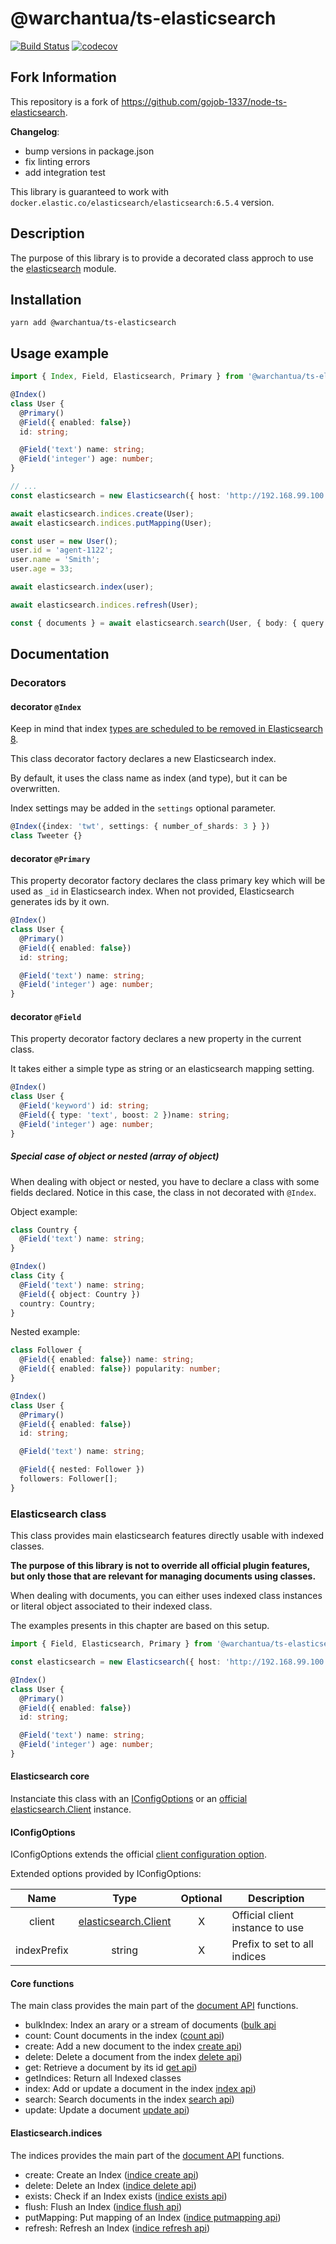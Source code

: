 # @warchantua/ts-elasticsearch

[![Build Status](https://travis-ci.org/Warchant/node-ts-elasticsearch.svg?branch=master)](https://travis-ci.org/Warchant/node-ts-elasticsearch)
[![codecov](https://codecov.io/gh/Warchant/node-ts-elasticsearch/branch/master/graph/badge.svg)](https://codecov.io/gh/Warchant/node-ts-elasticsearch)

## Fork Information

This repository is a fork of https://github.com/gojob-1337/node-ts-elasticsearch. 

**Changelog**:
- bump versions in package.json
- fix linting errors
- add integration test

This library is guaranteed to work with `docker.elastic.co/elasticsearch/elasticsearch:6.5.4` version.



## Description

The purpose of this library is to provide a decorated class approch to use the [elasticsearch](https://www.npmjs.com/package/elasticsearch) module.

## Installation

```
yarn add @warchantua/ts-elasticsearch
```

## Usage example

```typescript
import { Index, Field, Elasticsearch, Primary } from '@warchantua/ts-elasticsearch';

@Index()
class User {
  @Primary()
  @Field({ enabled: false})
  id: string;

  @Field('text') name: string;
  @Field('integer') age: number;
}

// ...
const elasticsearch = new Elasticsearch({ host: 'http://192.168.99.100:9200' });

await elasticsearch.indices.create(User);
await elasticsearch.indices.putMapping(User);

const user = new User();
user.id = 'agent-1122';
user.name = 'Smith';
user.age = 33;

await elasticsearch.index(user);

await elasticsearch.indices.refresh(User);

const { documents } = await elasticsearch.search(User, { body: { query: { match_all: {} } } });


```

## Documentation

### Decorators

#### decorator `@Index`

Keep in mind that index [types are scheduled to be removed in Elasticsearch 8](https://www.elastic.co/guide/en/elasticsearch/reference/master/indices-put-mapping.html#_skipping_types_2).

This class decorator factory declares a new Elasticsearch index.

By default, it uses the class name as index (and type), but it can be overwritten.

Index settings may be added in the `settings` optional parameter.

```typescript
@Index({index: 'twt', settings: { number_of_shards: 3 } })
class Tweeter {}
```


#### decorator `@Primary`

This property decorator factory declares the class primary key which will be used as `_id` in Elasticsearch index.
When not provided, Elasticsearch generates ids by it own.

```typescript
@Index()
class User {
  @Primary()
  @Field({ enabled: false})
  id: string;

  @Field('text') name: string;
  @Field('integer') age: number;
}
```


#### decorator `@Field`

This property decorator factory declares a new property in the current class.

It takes either a simple type as string or an elasticsearch mapping setting.

```typescript
@Index()
class User {
  @Field('keyword') id: string;
  @Field({ type: 'text', boost: 2 })name: string;
  @Field('integer') age: number;
}
```

##### Special case of object or nested (array of object)

When dealing with object or nested, you have to declare a class with some fields declared.
Notice in this case, the class in not decorated with `@Index`.

Object example:

```typescript
class Country {
  @Field('text') name: string;
}

@Index()
class City {
  @Field('text') name: string;
  @Field({ object: Country })
  country: Country;
}
```

Nested example:

```typescript
class Follower {
  @Field({ enabled: false}) name: string;
  @Field({ enabled: false}) popularity: number;
}

@Index()
class User {
  @Primary()
  @Field({ enabled: false})
  id: string;

  @Field('text') name: string;

  @Field({ nested: Follower })
  followers: Follower[];
}
```

### Elasticsearch class

This class provides main elasticsearch features directly usable with indexed classes.

__The purpose of this library is not to override all official plugin features, but only those that are relevant for managing documents using classes.__

When dealing with documents, you can either uses indexed class instances or literal object associated to their indexed class.

The examples presents in this chapter are based on this setup.

```typescript
import { Field, Elasticsearch, Primary } from '@warchantua/ts-elasticsearch';

const elasticsearch = new Elasticsearch({ host: 'http://192.168.99.100:9200' });

@Index()
class User {
  @Primary()
  @Field({ enabled: false})
  id: string;

  @Field('text') name: string;
  @Field('integer') age: number;
}
```

#### Elasticsearch core

Instanciate this class with an [IConfigOptions](#iconfigoptions) or an [official elasticsearch.Client](https://github.com/elastic/elasticsearch-js/blob/14.x/docs/configuration.asciidoc) instance.

#### IConfigOptions

IConfigOptions extends the official [client configuration option](https://www.elastic.co/guide/en/elasticsearch/client/javascript-api/current/configuration.html).

Extended options provided by IConfigOptions:

|     Name    |                                                    Type                                                   | Optional | Description                     |
|:-----------:|:---------------------------------------------------------------------------------------------------------:|:--------:|---------------------------------|
| client      | [elasticsearch.Client](https://github.com/elastic/elasticsearch-js/blob/15.x/docs/configuration.asciidoc) |     X    | Official client instance to use |
| indexPrefix |                                                   string                                                  |     X    | Prefix to set to all indices    |

#### Core functions

The main class provides the main part of the [document API](https://www.elastic.co/guide/en/elasticsearch/reference/6.2/docs.html) functions.

- bulkIndex: Index an arary or a stream of documents ([bulk api](https://www.elastic.co/guide/en/elasticsearch/client/javascript-api/current/api-reference.html#api-bulk)
- count: Count documents in the index ([count api](https://www.elastic.co/guide/en/elasticsearch/client/javascript-api/current/api-reference.html#api-count))
- create: Add a new document to the index [create api](https://www.elastic.co/guide/en/elasticsearch/client/javascript-api/current/api-reference.html#api-create))
- delete: Delete a document from the index [delete api](https://www.elastic.co/guide/en/elasticsearch/client/javascript-api/current/api-reference.html#api-delete))
- get: Retrieve a document by its id [get api](https://www.elastic.co/guide/en/elasticsearch/client/javascript-api/current/api-reference.html#api-get))
- getIndices: Return all Indexed classes
- index: Add or update a document in the index [index api](https://www.elastic.co/guide/en/elasticsearch/client/javascript-api/current/api-reference.html#api-index))
- search: Search documents in the index [search api](https://www.elastic.co/guide/en/elasticsearch/client/javascript-api/current/api-reference.html#api-search))
- update: Update a document [update api](https://www.elastic.co/guide/en/elasticsearch/client/javascript-api/current/api-reference.html#api-update))

#### Elasticsearch.indices

The indices provides the main part of the [document API](https://www.elastic.co/guide/en/elasticsearch/reference/6.2/indices.html) functions.

- create: Create an Index ([indice create api](https://www.elastic.co/guide/en/elasticsearch/client/javascript-api/current/api-reference.html#api-indices-create))
- delete: Delete an Index ([indice delete api](https://www.elastic.co/guide/en/elasticsearch/client/javascript-api/current/api-reference.html#api-indices-delete))
- exists: Check if an Index exists ([indice exists api](https://www.elastic.co/guide/en/elasticsearch/client/javascript-api/current/api-reference.html#api-indices-exists))
- flush: Flush an Index ([indice flush api](https://www.elastic.co/guide/en/elasticsearch/client/javascript-api/current/api-reference.html#api-indices-flush))
- putMapping: Put mapping of an Index ([indice putmapping api](https://www.elastic.co/guide/en/elasticsearch/client/javascript-api/current/api-reference.html#api-indices-putmapping))
- refresh: Refresh an Index ([indice refresh api](https://www.elastic.co/guide/en/elasticsearch/client/javascript-api/current/api-reference.html#api-indices-refresh))
